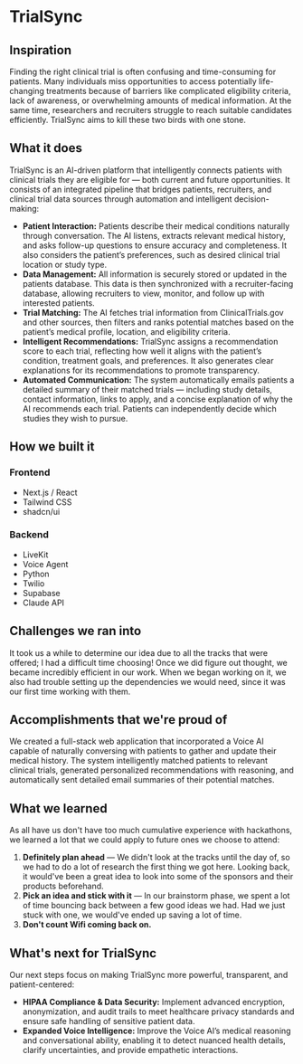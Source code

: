 # TrialSync

## Inspiration

Finding the right clinical trial is often confusing and time-consuming for patients. Many individuals miss opportunities to access potentially life-changing treatments because of barriers like complicated eligibility criteria, lack of awareness, or overwhelming amounts of medical information. At the same time, researchers and recruiters struggle to reach suitable candidates efficiently. TrialSync aims to kill these two birds with one stone.

## What it does

TrialSync is an AI-driven platform that intelligently connects patients with clinical trials they are eligible for — both current and future opportunities. It consists of an integrated pipeline that bridges patients, recruiters, and clinical trial data sources through automation and intelligent decision-making:

* **Patient Interaction:** Patients describe their medical conditions naturally through conversation. The AI listens, extracts relevant medical history, and asks follow-up questions to ensure accuracy and completeness. It also considers the patient’s preferences, such as desired clinical trial location or study type.
* **Data Management:** All information is securely stored or updated in the patients database. This data is then synchronized with a recruiter-facing database, allowing recruiters to view, monitor, and follow up with interested patients.
* **Trial Matching:** The AI fetches trial information from ClinicalTrials.gov and other sources, then filters and ranks potential matches based on the patient’s medical profile, location, and eligibility criteria.
* **Intelligent Recommendations:** TrialSync assigns a recommendation score to each trial, reflecting how well it aligns with the patient’s condition, treatment goals, and preferences. It also generates clear explanations for its recommendations to promote transparency.
* **Automated Communication:** The system automatically emails patients a detailed summary of their matched trials — including study details, contact information, links to apply, and a concise explanation of why the AI recommends each trial. Patients can independently decide which studies they wish to pursue.

## How we built it

### Frontend

* Next.js / React
* Tailwind CSS
* shadcn/ui

### Backend

* LiveKit
* Voice Agent
* Python
* Twilio
* Supabase
* Claude API

## Challenges we ran into

It took us a while to determine our idea due to all the tracks that were offered; I had a difficult time choosing! Once we did figure out thought, we became incredibly efficient in our work. When we began working on it, we also had trouble setting up the dependencies we would need, since it was our first time working with them.

## Accomplishments that we're proud of

We created a full-stack web application that incorporated a Voice AI capable of naturally conversing with patients to gather and update their medical history. The system intelligently matched patients to relevant clinical trials, generated personalized recommendations with reasoning, and automatically sent detailed email summaries of their potential matches.

## What we learned

As all have us don't have too much cumulative experience with hackathons, we learned a lot that we could apply to future ones we choose to attend:

1. **Definitely plan ahead** — We didn't look at the tracks until the day of, so we had to do a lot of research the first thing we got here. Looking back, it would've been a great idea to look into some of the sponsors and their products beforehand.
2. **Pick an idea and stick with it** — In our brainstorm phase, we spent a lot of time bouncing back between a few good ideas we had. Had we just stuck with one, we would've ended up saving a lot of time.
3. **Don't count Wifi coming back on.**

## What's next for TrialSync

Our next steps focus on making TrialSync more powerful, transparent, and patient-centered:

* **HIPAA Compliance & Data Security:** Implement advanced encryption, anonymization, and audit trails to meet healthcare privacy standards and ensure safe handling of sensitive patient data.
* **Expanded Voice Intelligence:** Improve the Voice AI’s medical reasoning and conversational ability, enabling it to detect nuanced health details, clarify uncertainties, and provide empathetic interactions.
